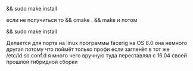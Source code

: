 

&& sudo make install

если не получиться то && cmake . && make и потом 

&& sudo make install

Делается для порта на linux программы facerig на OS 8.0 она немного другая потому что поймёт только профи если загленёт в тот же /etc/ld.so.conf.d я много чего вручную туда переставлял с 16.04 своей прошлой гибридной сборки
